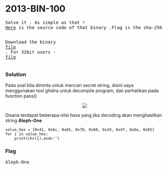 <h1><b>2013-BIN-100</h1></b>
<pre>
Solve it . As simple as that !
<a href="https://gist.github.com/ravikishore1993/5be9af828d2476f4e654">Here</a> is the source code of that binary .Flag is the sha-256 of secret string.

Download the binary <a href="http://static.beast.sdslabs.co/static/2013-BIN-100/binary100.zip">file</a> . For 32bit users - <a href="http://static.beast.sdslabs.co/static/2013-BIN-100/binary100.zip">file</a>
</pre>
<h3><b>Solution</b></h3>
<p>Pada soal kita diminta untuk mencari secret string, disini saya menggunakan tool ghidra untuk decompile program, dan perhatikan pada function pass()</p>
<p align='center'>
  <img src="https://github.com/enomarozi/BackdoorCTF_Writeup/blob/master/Images/2013-BIN-100.jpg">
</p>
<p>Disana terdapat beberapa nilai hexa yang jika decoding akan menghasilkan string <b>Aleph-One</b></p>
  
```python3
value_hex = [0x41, 0x6c, 0x65, 0x70, 0x68, 0x2d, 0x4f, 0x6e, 0x65]
for i in value_hex:
    print(chr(i),end='')

```
<h3><b>Flag</b></h3>
<pre>
Aleph-One
</pre>

